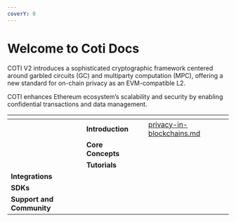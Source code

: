 ```yaml
---
coverY: 0
---
```


# Welcome to Coti Docs

COTI V2 introduces a sophisticated cryptographic framework centered around garbled circuits (GC) and multiparty computation (MPC), offering a new standard for on-chain privacy as an EVM-compatible L2.

COTI enhances Ethereum ecosystem’s scalability and security by enabling confidential transactions and data management.





<table data-view="cards"><thead><tr><th></th><th></th><th></th><th data-hidden data-card-target data-type="content-ref"></th></tr></thead><tbody><tr><td></td><td><strong>Introduction</strong></td><td></td><td><a href="introduction/privacy-in-blockchains.md">privacy-in-blockchains.md</a></td></tr><tr><td></td><td><strong>Core Concepts</strong></td><td></td><td></td></tr><tr><td></td><td><strong>Tutorials</strong></td><td></td><td></td></tr><tr><td><strong>Integrations</strong></td><td></td><td></td><td></td></tr><tr><td><strong>SDKs</strong></td><td></td><td></td><td></td></tr><tr><td><strong>Support and Community</strong></td><td></td><td></td><td></td></tr></tbody></table>

